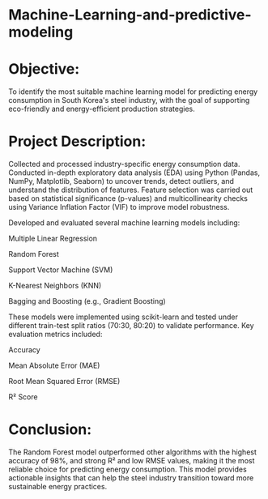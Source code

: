 # Machine-Learning-and-predictive-modeling
# Objective:
To identify the most suitable machine learning model for predicting energy consumption in South Korea's steel industry, with the goal of supporting eco-friendly and energy-efficient production strategies.

# Project Description:
Collected and processed industry-specific energy consumption data. Conducted in-depth exploratory data analysis (EDA) using Python (Pandas, NumPy, Matplotlib, Seaborn) to uncover trends, detect outliers, and understand the distribution of features. Feature selection was carried out based on statistical significance (p-values) and multicollinearity checks using Variance Inflation Factor (VIF) to improve model robustness.

Developed and evaluated several machine learning models including:

Multiple Linear Regression

Random Forest

Support Vector Machine (SVM)

K-Nearest Neighbors (KNN)

Bagging and Boosting (e.g., Gradient Boosting)

These models were implemented using scikit-learn and tested under different train-test split ratios (70:30, 80:20) to validate performance. Key evaluation metrics included:

Accuracy

Mean Absolute Error (MAE)

Root Mean Squared Error (RMSE)

R² Score

# Conclusion:
The Random Forest model outperformed other algorithms with the highest accuracy of 98%, and strong R² and low RMSE values, making it the most reliable choice for predicting energy consumption. This model provides actionable insights that can help the steel industry transition toward more sustainable energy practices.
